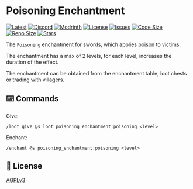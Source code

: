 # Poisoning Enchantment

[![Latest](https://img.shields.io/github/v/release/lullaby6/poisoning-enchantment-data-pack?color=blueviolet&logo=github)](https://github.com/lullaby6/poisoning-enchantment-data-pack/releases)
[![Discord](https://img.shields.io/discord/1327308441324097681?label=discord&color=blue&logo=discord)](https://discord.gg/5UdcDa5xNC) 
[![Modrinth](https://img.shields.io/modrinth/dt/poisoning-enchantment-data-pack?label=modrinth&logo=modrinth)](https://modrinth.com/datapack/poisoning-enchantment) 
[![License](https://img.shields.io/badge/license-mit-green)](https://github.com/lullaby6/poisoning-enchantment-data-pack/blob/main/LICENSE) 
[![Issues](https://img.shields.io/github/issues/lullaby6/poisoning-enchantment-data-pack?color=orange&logo=github)](https://github.com/lullaby6/poisoning-enchantment-data-pack/issues)
[![Code Size](https://img.shields.io/github/languages/code-size/lullaby6/poisoning-enchantment-data-pack?color=purple&logoColor=white)](https://github.com/lullaby6/poisoning-enchantment-data-pack)
[![Repo Size](https://img.shields.io/github/repo-size/lullaby6/poisoning-enchantment-data-pack?logo=dropbox&color=red)](https://github.com/lullaby6/poisoning-enchantment-data-pack)
[![Stars](https://img.shields.io/github/stars/lullaby6/poisoning-enchantment-data-pack?logo=github&color=yellow)](https://github.com/lullaby6/poisoning-enchantment-data-pack/stargazers)

The `Poisoning` enchantment for swords, which applies poison to victims.

The enchantment has a max of 2 levels, for each level, increases the duration of the effect.

The enchantment can be obtained from the enchantment table, loot chests or trading with villagers.

## ⌨️ Commands

Give:

```mcfunction
/loot give @s loot poisoning_enchantment:poisoning_<level>
```

Enchant:

```mcfunction
/enchant @s poisoning_enchantment:poisoning <level>
```

## 🪪 License

[AGPLv3](https://github.com/lullaby6/poisoning-enchantment-data-pack/blob/main/LICENSE)